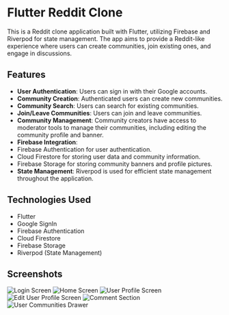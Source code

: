 # Flutter Reddit Clone

This is a Reddit clone application built with Flutter, utilizing Firebase and Riverpod for state
management. The app aims to provide a Reddit-like experience where users can create communities,
join existing ones, and engage in discussions.

## Features

- **User Authentication**: Users can sign in with their Google accounts.
- **Community Creation**: Authenticated users can create new communities.
- **Community Search**: Users can search for existing communities.
- **Join/Leave Communities**: Users can join and leave communities.
- **Community Management**: Community creators have access to moderator tools to manage their
  communities, including editing the community profile and banner.
- **Firebase Integration**:
- Firebase Authentication for user authentication.
- Cloud Firestore for storing user data and community information.
- Firebase Storage for storing community banners and profile pictures.
- **State Management**: Riverpod is used for efficient state management throughout the application.

## Technologies Used

- Flutter
- Google SignIn
- Firebase Authentication
- Cloud Firestore
- Firebase Storage
- Riverpod (State Management)

## Screenshots

![Login Screen](screenshots/loginScreen.png?raw=true "Login Screen")
![Home Screen](screenshots/feedScreen.png?raw=true "Home Screen")
![User Profile Screen](screenshots/userProfileScreen.png?raw=true "User Profile Screen")
![Edit User Profile Screen](screenshots/editUserProfileScreen.png?raw=true "Edit User Profile Screen")
![Comment Section](screenshots/commentScreen.png?raw=true "Comment Section")
![User Communities Drawer](screenshots/usercommunityDrawer.png?raw=true "User Communities Drawer")

